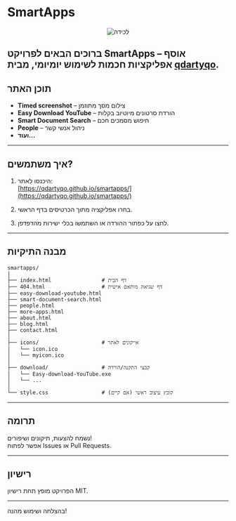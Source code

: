 # SmartApps
<p align="center">
  <img src="https://github.com/user-attachments/assets/b9d19555-b19f-4466-85e0-b596ff6a4b64" alt="‏‏לכידה"/>
</p>

ברוכים הבאים לפרויקט **SmartApps** – אוסף אפליקציות חכמות לשימוש יומיומי, מבית [qdartyqo](https://github.com/qdartyqo).
---

## תוכן האתר

- **Timed screenshot** – צילום מסך מתוזמן
- **Easy Download YouTube** – הורדת סרטונים מיוטיוב בקלות
- **Smart Document Search** – חיפוש מסמכים חכם
- **People** – ניהול אנשי קשר
- **ועוד...**

---

## איך משתמשים?

1. היכנסו לאתר:  
   [https://qdartyqo.github.io/smartapps/](https://qdartyqo.github.io/smartapps/)

2. בחרו אפליקציה מתוך הכרטיסים בדף הראשי.

3. לחצו על כפתור ההורדה או השתמשו בכלי ישירות מהדפדפן.

---

## מבנה התיקיות

```
smartapps/
│
├── index.html                # דף הבית
├── 404.html                  # דף שגיאה מותאם אישית
├── easy-download-youtube.html
├── smart-document-search.html
├── people.html
├── more-apps.html
├── about.html
├── blog.html
├── contact.html
│
├── icons/                    # אייקונים לאתר
│   └── icon.ico
│   └── myicon.ico
│
├── download/                 # קבצי התקנה/הורדה
│   └── Easy-download-YouTube.exe
│   └── ...
│
└── style.css                 # קובץ עיצוב ראשי (אם קיים)
```

---

## תרומה

נשמח להצעות, תיקונים ושיפורים!  
אפשר לפתוח Issues או Pull Requests.

---

## רישיון

הפרויקט מופץ תחת רישיון MIT.

---

בהצלחה ושימוש מהנה!
